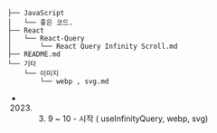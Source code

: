 
```
├── JavaScript
│   └── 좋은 코드.
├── React
│   └── React-Query
│       └── React Query Infinity Scroll.md
├── README.md
└── 기타
    └── 이미지
        └── webp , svg.md
```

- 2023. 3. 9 ~ 10 - 시작 ( useInfinityQuery, webp, svg)
